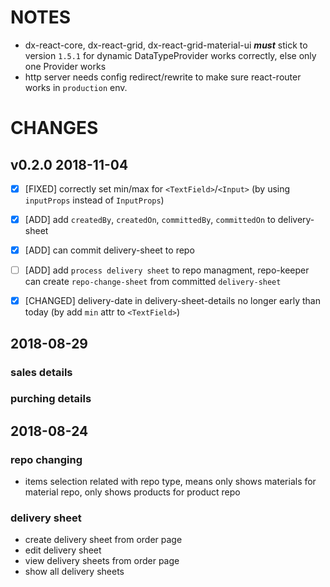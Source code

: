 # NOTES

+ dx-react-core, dx-react-grid, dx-react-grid-material-ui ***must*** stick to version ```1.5.1``` for dynamic DataTypeProvider works correctly, else only one Provider works
+ http server needs config redirect/rewrite to make sure react-router works in ```production``` env.

# CHANGES

## v0.2.0 2018-11-04

+ [x] [FIXED] correctly set min/max for ```<TextField>```/```<Input>``` (by using ```inputProps``` instead of ```InputProps```)

+ [x] [ADD] add ```createdBy```, ```createdOn```, ```committedBy```, ```committedOn``` to delivery-sheet
+ [x] [ADD] can commit delivery-sheet to repo
+ [ ] [ADD] add ```process delivery sheet``` to repo managment, repo-keeper can create ```repo-change-sheet``` from committed ```delivery-sheet```

+ [x] [CHANGED] delivery-date in delivery-sheet-details no longer early than today (by add ```min``` attr to ```<TextField>```)


## 2018-08-29

### sales details

### purching details


## 2018-08-24

### repo changing

+ items selection related with repo type, means only shows materials for material repo, only shows products for product repo

### delivery sheet

+ create delivery sheet from order page
+ edit delivery sheet
+ view delivery sheets from order page
+ show all delivery sheets
